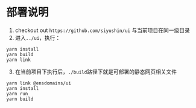 # 部署说明

1. checkout out `https://github.com/siyushin/ui` 与当前项目在同一级目录
2. 进入`../ui`，执行：

```shell
yarn install
yarn build
yarn link
```

3. 在当前项目下执行后，`./build`路径下就是可部署的静态网页相关文件

```shell
yarn link @ensdomains/ui
yarn install
yarn run
yarn build
```
